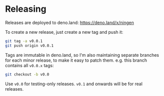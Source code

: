 # Releasing

Releases are deployed to deno.land: https://deno.land/x/ningen

To create a new release, just create a new tag and push it:

```sh
git tag -a v0.0.1
git push origin v0.0.1
```

Tags are immutable in deno.land, so I'm also maintaining separate branches for
each minor release, to make it easy to patch them. e.g. this branch contains all
`v0.0.x` tags:

```sh
git checkout -b v0.0
```

Use `v0.0` for testing-only releases. `v0.1` and onwards will be for real
releases.
